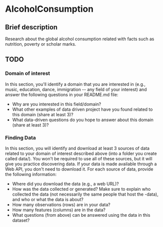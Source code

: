 # AlcoholConsumption
## Brief description
Research about the global alcohol consumption related with facts such as nutrition, poverty or scholar marks.

## TODO
### Domain of interest
In this section, you'll identify a domain that you are interested in (e.g., music, education, dance, immigration -- any field of your interest) and answer the following questions in your README.md file:
- Why are you interested in this field/domain?
- What other examples of data driven project have you found related to this domain (share at least 3)?
- What data-driven questions do you hope to answer about this domain (share at least 3)?

### Finding Data
In this section, you will identify and download at least 3 sources of data related to your domain of interest described above (into a folder you create called data/). You won't be required to use all of these sources, but it will give you practice discovering data. If your data is made available through a Web API, you don't need to download it. For each source of data, provide the following information:
- Where did you download the data (e.g., a web URL)?
- How was the data collected or generated? Make sure to explain who collected the data (not necessarily the same people that host the -data), and who or what the data is about?
- How many observations (rows) are in your data?
- How many features (columns) are in the data?
- What questions (from above) can be answered using the data in this dataset?
